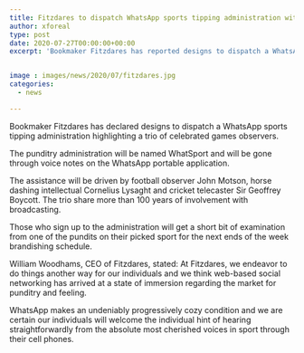 ```yaml
---
title: Fitzdares to dispatch WhatsApp sports tipping administration with broadcasting legends
author: xforeal 
type: post
date: 2020-07-27T00:00:00+00:00
excerpt: 'Bookmaker Fitzdares has reported designs to dispatch a WhatsApp sports tipping administration including a trio of acclaimed sports commentators '


image : images/news/2020/07/fitzdares.jpg
categories:
  - news

---
```

Bookmaker Fitzdares has declared designs to dispatch a WhatsApp sports tipping administration highlighting a trio of celebrated games observers. 

The punditry administration will be named WhatSport and will be gone through voice notes on the WhatsApp portable application. 

The assistance will be driven by football observer John Motson, horse dashing intellectual Cornelius Lysaght and cricket telecaster Sir Geoffrey Boycott. The trio share more than 100 years of involvement with broadcasting. 

Those who sign up to the administration will get a short bit of examination from one of the pundits on their picked sport for the next ends of the week brandishing schedule. 

William Woodhams, CEO of Fitzdares, stated: At Fitzdares, we endeavor to do things another way for our individuals and we think web-based social networking has arrived at a state of immersion regarding the market for punditry and feeling. 

WhatsApp makes an undeniably progressively cozy condition and we are certain our individuals will welcome the individual hint of hearing straightforwardly from the absolute most cherished voices in sport through their cell phones.